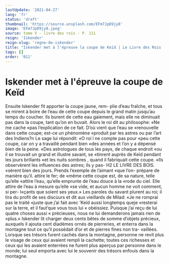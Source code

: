 ```yaml
---
lastUpdate: '2021-04-27'
lang: 'fr'
status: 'draft'
thumbnail: 'https://source.unsplash.com/EFm7JpD9jy8'
image: 'EFm7JpD9jy8.jpeg'
source: tome V - livre des rois - P. 111
reign: 'Iskender'
reign-slug: 'regne-de-iskender'
title: "Iskender met à l'épreuve la coupe de Keïd | Le Livre des Rois | Shâhnâmeh"
tags: []
order: '011'
---
```


<!-- LTeX: language=fr -->

# Iskender met à l'épreuve la coupe de Keïd

Ensuite Iskender fit apporter la coupe jaune, rem- plie d’eau fraîche, et tous se mirent à boire de l’eau
de cette coupe depuis le grand matin jusqu’au temps
du coucher. Ils burent de cette eau gaiement, mais elle ne diminuait pas dans la coupe, tant qu’on en buvait. Alors le roi dit au philosophe: «Ne me cache «pas l’explication de ce fait. D’où vient que l’eau se
«renouvelle dans cette coupe; est-ce un phénomène «produit par les astres ou par l’art des Indiens?n
Le sage lui répondit: «O roi l ne compte pas pour «peu cette coupe, car on y a travaillé pendant bien «des années et l’on y a dépensé bien de la peine.
«Des astrologues de tous les pays, de chaque endroit «ou il se trouvait un grand et illustre savant, se «tinrent auprès de Keïd pendant les jours brillants
«et les nuits sombres , quand il fabriquait cette coupe. «Ils observèrent les influences des astres; ils y pas-
H2 LE LIVRE DES BOIS. «sèrent bien des jours. Prends l’exemple de l’aimant
«que l’on- prépare de manière qu’il. attire le fer; de
«même cette coupe est, de sa nature, telle qu’elle «attire l’eau, qu’elle emprunte de l’eau douce à la
«rode du ciel. Elle attire de l’eau à mesure qu’elle
«se vide, et aucun homme ne voit comment, si per-
l«çants que soient ses yeux.» Les paroles du savant plurent au roi; il tira du profit de ses discùurs et dit aux vieillards de Milad: «Je ne romprai pas le traité «juste que j’ai fait avec ’Keïd aussi longtemps queje «resterai sur la terre, et il faut’que vous tous lui
« obéissiez. Puisque j’ai reçu de lui quatre choses aussi
« précieuses, nous ne lui demanderons jamais rien de «plus.»
Iskender lit charger deux cents bêtes de somme d’objets précieux, auxquels il ajouta cent diadèmes
ornés de pierreries, et enterra dans la montagne tout
ce qu’il possédait d’or et de pierres fines non tra-
vaillées. Lorsque ses trésors furent cachés dans la montagne, personne ne revit plus le visage de ceux qui avaient rempli la cachette; toutes ces richesses et ceux qui les avaient enterrées ne furent plus aperçus
par personne dans le monde; lui seul emporta avec
lui le souvenir des trésors enfouis dans la montagne.
